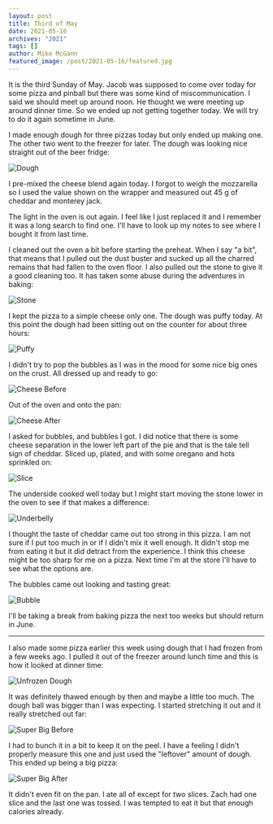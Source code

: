 ```yaml
---
layout: post
title: Third of May
date: 2021-05-16
archives: "2021"
tags: []
author: Mike McGann
featured_image: /post/2021-05-16/featured.jpg
---
```


It is the third Sunday of May. Jacob was supposed to come over today for some
pizza and pinball but there was some kind of miscommunication. I said we should
meet up around noon. He thought we were meeting up around dinner time. So we
ended up not getting together today. We will try to do it again sometime in
June.

I made enough dough for three pizzas today but only ended up making one. The
other two went to the freezer for later. The dough was looking nice straight
out of the beer fridge:

![Dough](dough.tn.jpg)

I pre-mixed the cheese blend again today. I forgot to weigh the mozzarella so I
used the value shown on the wrapper and measured out 45 g of cheddar and
monterey jack.

The light in the oven is out again. I feel like I just replaced it and I
remember it was a long search to find one. I'll have to look up my notes to see
where I bought it from last time.

I cleaned out the oven a bit before starting the preheat. When I say "a bit",
that means that I pulled out the dust buster and sucked up all the charred
remains that had fallen to the oven floor. I also pulled out the stone to give
it a good cleaning too. It has taken some abuse during the adventures in
baking:

![Stone](stone.tn.jpg)

I kept the pizza to a simple cheese only one. The dough was puffy today. At this
point the dough had been sitting out on the counter for about three hours:

![Puffy](puffy.tn.jpg)

I didn't try to pop the bubbles as I was in the mood for some nice big ones
on the crust. All dressed up and ready to go:

![Cheese Before](cheese_before.tn.jpg)

Out of the oven and onto the pan:

![Cheese After](cheese_after.tn.jpg)

I asked for bubbles, and bubbles I got. I did notice that there is some cheese
separation in the lower left part of the pie and that is the tale tell sign of
cheddar. Sliced up, plated, and with some oregano and hots sprinkled on:

![Slice](slice.tn.jpg)

The underside cooked well today but I might start moving the stone lower in the
oven to see if that makes a difference:

![Underbelly](underbelly.tn.jpg)

I thought the taste of cheddar came out too strong in this pizza. I am not sure
if I put too much in or if I didn't mix it well enough. It didn't stop me from
eating it but it did detract from the experience. I think this cheese might be
too sharp for me on a pizza. Next time I'm at the store I'll have to see what
the options are.

The bubbles came out looking and tasting great:

![Bubble](bubble.tn.jpg)

I'll be taking a break from baking pizza the next too weeks but should return
in June.

---

I also made some pizza earlier this week using dough that I had frozen from a
few weeks ago. I pulled it out of the freezer around lunch time and this is how
it looked at dinner time:

![Unfrozen Dough](unfrozen_dough.tn.jpg)

It was definitely thawed enough by then and maybe a little too much. The dough
ball was bigger than I was expecting. I started stretching it out and it really
stretched out far:

![Super Big Before](super_big_before.tn.jpg)

I had to bunch it in a bit to keep it on the peel. I have a feeling I didn't
properly measure this one and just used the "leftover" amount of dough. This
ended up being a big pizza:

![Super Big After](super_big_after.tn.jpg)

It didn't even fit on the pan. I ate all of except for two slices. Zach had one
slice and the last one was tossed. I was tempted to eat it but that enough
calories already. 


